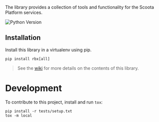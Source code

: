 The library provides a collection of tools and functionality for the Scoota Platform services.

![Python Version](https://img.shields.io/pypi/pyversions/rbx.svg)

## Installation

Install this library in a virtualenv using pip.

```
pip install rbx[all]
```

> See the [wiki](https://github.com/rockabox/rbx/wiki) for more details on the contents of this library.

# Development

To contribute to this project, install and run `tox`:

```
pip install -r tests/setup.txt
tox -m local
```
